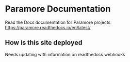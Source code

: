 # Paramore Documentation
Read the Docs documentation for Paramore projects: https://paramore.readthedocs.io/en/latest/

## How is this site deployed
Needs updating with information on readthedocs webhooks
